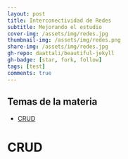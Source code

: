 ```yaml
---
layout: post
title: Interconectividad de Redes
subtitle: Mejorando el estudio
cover-img: /assets/img/redes.jpg
thumbnail-img: /assets/img/redes.png
share-img: /assets/img/redes.jpg
gh-repo: daattali/beautiful-jekyll
gh-badge: [star, fork, follow]
tags: [test]
comments: true
---
```


## Temas de la materia

- [CRUD](#crud)

# CRUD
